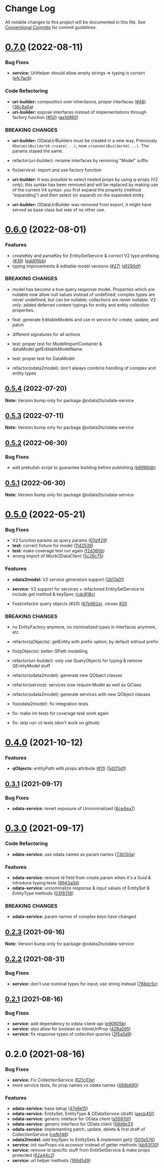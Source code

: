 # Change Log

All notable changes to this project will be documented in this file.
See [Conventional Commits](https://conventionalcommits.org) for commit guidelines.

# [0.7.0](https://github.com/odata2ts/odata2ts/compare/@odata2ts/odata-service@0.6.0...@odata2ts/odata-service@0.7.0) (2022-08-11)


### Bug Fixes

* **service:** UrlHelper should allow empty strings => typing is correct ([efc7ac6](https://github.com/odata2ts/odata2ts/commit/efc7ac6fe94a0a98a26e8b6d07aa757b1204d61d))


### Code Refactoring

* **uri-builder:** composition over inheritance, proper interfaces ([#48](https://github.com/odata2ts/odata2ts/issues/48)) ([36c8a0a](https://github.com/odata2ts/odata2ts/commit/36c8a0a27dabfbcfbd2359d040dcda518615a4e0))
* **uri-builder:** expose interfaces instead of implementations through factory function ([#50](https://github.com/odata2ts/odata2ts/issues/50)) ([ae1d960](https://github.com/odata2ts/odata2ts/commit/ae1d960d5ead1aabbf1e6b22bf720f7a48cc0e98))


### BREAKING CHANGES

* **uri-builder:** ODataUriBuilders must be created in a new way. Previously `ODataUriBuilderV4.create(...)`, now `createUriBuilderV4(...)`. The params stayed the same.

* refactor(uri-builder): rename interfaces by removing "Model" suffix

* fix(service): import and use factory function
* **uri-builder:** It was possible to select nested props by using q-props (V2 only); this syntax has been removed and will be replaced by making use of the current V4 syntax: you first expand the property (method "expanding") and then select (or expand) on the expanded entity.
* **uri-builder:** ODataUriBuilder was removed from export, it might have served as base class but was of no other use.





# [0.6.0](https://github.com/odata2ts/odata2ts/compare/@odata2ts/odata-service@0.5.4...@odata2ts/odata-service@0.6.0) (2022-08-01)


### Features

* createKey and parseKey for EntitySetService & correct V2 type prefixing ([#39](https://github.com/odata2ts/odata2ts/issues/39)) ([edd05bb](https://github.com/odata2ts/odata2ts/commit/edd05bbf7747ba280786c9ba274160ef274c030a))
* typing improvements & editable model versions ([#27](https://github.com/odata2ts/odata2ts/issues/27)) ([df290df](https://github.com/odata2ts/odata2ts/commit/df290dff953a9e37c64c39c18ffdec74ce1874d4))


### BREAKING CHANGES

* model has become a true query response model.
Properties which are nullable now allow null values instead of undefined;
complex types are never undefined, but can be nullable;
collections are never nullable.
V2 only: added deferred content typings for entity and entity collection properties.

* feat: generate EditableModels and use in service for create, update, and patch
* different signatures for all actions

* test: proper test for ModelImportContainer & dataModel.getEditableModelName

* test: proper test for DataModel

* refactor(odata2model): don't always combine handling of complex and entity types





## [0.5.4](https://github.com/odata2ts/odata2ts/compare/@odata2ts/odata-service@0.5.3...@odata2ts/odata-service@0.5.4) (2022-07-20)

**Note:** Version bump only for package @odata2ts/odata-service





## [0.5.3](https://github.com/odata2ts/odata2ts/compare/@odata2ts/odata-service@0.5.2...@odata2ts/odata-service@0.5.3) (2022-07-11)

**Note:** Version bump only for package @odata2ts/odata-service





## [0.5.2](https://github.com/odata2ts/odata2ts/compare/@odata2ts/odata-service@0.5.1...@odata2ts/odata-service@0.5.2) (2022-06-30)


### Bug Fixes

* add prebulish script to guarantee building before publishing ([b6986db](https://github.com/odata2ts/odata2ts/commit/b6986dbdb258b7b3cb8f36ab52ae1ff7b093f7dc))





## [0.5.1](https://github.com/odata2ts/odata2ts/compare/@odata2ts/odata-service@0.5.0...@odata2ts/odata-service@0.5.1) (2022-06-30)

**Note:** Version bump only for package @odata2ts/odata-service






# [0.5.0](https://github.com/odata2ts/odata2ts/compare/@odata2ts/odata-service@0.4.0...@odata2ts/odata-service@0.5.0) (2022-05-21)


### Bug Fixes

* V2 function params as query params ([07a1f29](https://github.com/odata2ts/odata2ts/commit/07a1f294005b9af7f1ebadecd8978ffca7caa80f))
* **test:** correct fixture for model ([1142538](https://github.com/odata2ts/odata2ts/commit/1142538214f2855833bd0e585169bc7a30cc7760))
* **test:** make coverage test run again ([f2d360b](https://github.com/odata2ts/odata2ts/commit/f2d360bac59901bd056dab5755dcf66d66988af5))
* wrong import of MockODataClient ([5c26c75](https://github.com/odata2ts/odata2ts/commit/5c26c75190d069e61ec4b3f9a7b2c0810012a407))


### Features

* **odata2model:** V2 service generation support ([2b17a01](https://github.com/odata2ts/odata2ts/commit/2b17a013d65fc12aac8315bc34bce441eb505870))
* **service:** V2 support for services + refactored EntitySetService to include get method & keySpec ([cdc818c](https://github.com/odata2ts/odata2ts/commit/cdc818c3aa810d2d4b7072c883de4e184643d8aa))


* Feat/refactor query objects (#20) ([67b662a](https://github.com/odata2ts/odata2ts/commit/67b662a6da3344eb215b4f1276bf26464d2126f5)), closes [#20](https://github.com/odata2ts/odata2ts/issues/20)


### BREAKING CHANGES

* no EntityFactory anymore, no nominalized types in interfaces anymore, etc.

* refactor(qObjects): getEntity with prefix option; by default without prefix

* fix(qObjects): better QPath modelling

* refactor(uri-builder): only use QueryObjects for typing & remove QEntityModel stuff

* refactor(odata2model): generate new QObject classes

* refactor(service): services now require Model as well as QClass

* refactor(odata2model): generate services with new QObject classes

* fix(odata2model): fix integration tests

* fix: make int-tests for coverage task work again

* fix: skip run-cli tests (don't work on github)





# [0.4.0](https://github.com/odata2ts/odata2ts/compare/@odata2ts/odata-service@0.3.1...@odata2ts/odata-service@0.4.0) (2021-10-12)


### Features

* **qObjects:** entityPath with props attribute ([#11](https://github.com/odata2ts/odata2ts/issues/11)) ([5d2f5d1](https://github.com/odata2ts/odata2ts/commit/5d2f5d12b968cafd53fa07ec5e9fe4d5bd086ad0))





## [0.3.1](https://github.com/odata2ts/odata2ts/compare/@odata2ts/odata-service@0.3.0...@odata2ts/odata-service@0.3.1) (2021-09-17)


### Bug Fixes

* **odata-service:** revert exposure of Unnominalized ([6ce4ea7](https://github.com/odata2ts/odata2ts/commit/6ce4ea779f3a83e67aa02d6d9213dcec2711df8a))





# [0.3.0](https://github.com/odata2ts/odata2ts/compare/@odata2ts/odata-service@0.2.3...@odata2ts/odata-service@0.3.0) (2021-09-17)


### Code Refactoring

* **odata-service:** use odata names as param names ([73b130a](https://github.com/odata2ts/odata2ts/commit/73b130a06411e9e7bf030a3dd605d2bcaebf1d70))


### Features

* **odata-service:** remove id field from create param when it's a Guid & introduce typing tests ([9943a0d](https://github.com/odata2ts/odata2ts/commit/9943a0da80bc9f31dd96f247514865c8ea2408c6))
* **odata-service:** unnominalize response & input values of EntitySet & EntityType methods ([03f8318](https://github.com/odata2ts/odata2ts/commit/03f8318bdd75c4666413a8d9a196056a0a52ebd1))


### BREAKING CHANGES

* **odata-service:** param names of complex keys have changed





## [0.2.3](https://github.com/odata2ts/odata2ts/compare/@odata2ts/odata-service@0.2.2...@odata2ts/odata-service@0.2.3) (2021-09-16)

**Note:** Version bump only for package @odata2ts/odata-service





## [0.2.2](https://github.com/odata2ts/odata2ts/compare/@odata2ts/odata-service@0.2.1...@odata2ts/odata-service@0.2.2) (2021-08-31)


### Bug Fixes

* **service:** don't use nominal types for input; use string instead ([788dc5c](https://github.com/odata2ts/odata2ts/commit/788dc5c091e5d1e29e2cf9f44cf1485f65691a6b))





## [0.2.1](https://github.com/odata2ts/odata2ts/compare/@odata2ts/odata-service@0.2.0...@odata2ts/odata-service@0.2.1) (2021-08-16)


### Bug Fixes

* **service:** add dependency to odata-client-api ([e90605b](https://github.com/odata2ts/odata2ts/commit/e90605b97664eb7d4ff215a909aa0a486be4c4ea))
* **service:** also allow for boolean as InlineUrlProp ([428a095](https://github.com/odata2ts/odata2ts/commit/428a095be138c0e7c696aaf1baf7e0a656b352fa))
* **service:** fix response types of collection queries ([2f5a5d9](https://github.com/odata2ts/odata2ts/commit/2f5a5d9c71ed6f05543571dba897a60834662448))





# 0.2.0 (2021-08-16)


### Bug Fixes

* **service:** Fix CollectionService ([621c03e](https://github.com/odata2ts/odata2ts/commit/621c03e4018e033c80d10193308a38e978817f92))
* more service tests, fix prop names vs odata names ([489b690](https://github.com/odata2ts/odata2ts/commit/489b69078144d3ed6a478373f7a22d8d923567ec))


### Features

* **odata-service:** base setup ([47e8e15](https://github.com/odata2ts/odata2ts/commit/47e8e15dad783ad2c915e251e713f067acb90b65))
* **odata-service:** EntitySet, EntityType & ODataService (draft) ([aecb45f](https://github.com/odata2ts/odata2ts/commit/aecb45f4d531b7480ea462634cf4279db4924ee3))
* **odata-service:** generic inteface for OData client ([a5597d1](https://github.com/odata2ts/odata2ts/commit/a5597d1a1b3a3d8faceec8724ce94221b6bbeaa9))
* **odata-service:** generic interface for OData client ([59d9e31](https://github.com/odata2ts/odata2ts/commit/59d9e3121c8ab2f87e6489476e28e11858d27161))
* **odata-service:** implementing patch, update, delete & first draft of CollectionService ([cefb148](https://github.com/odata2ts/odata2ts/commit/cefb148c320e35c28dc1a1e6abc8453285d4d968))
* **odata2model:** add keySpec to EntitySets & implement get() ([500e576](https://github.com/odata2ts/odata2ts/commit/500e576a95206bb23985f7a24de3e2e054f9c084))
* **service:** init navProps via accessor instead of getter methods ([bb93f30](https://github.com/odata2ts/odata2ts/commit/bb93f304c06ff5e3e3e2ec1ce0ff27f884108feb))
* **service:** remove id specific stuff from EntitSetService & make props protected ([62a44c2](https://github.com/odata2ts/odata2ts/commit/62a44c26758ac963743fc21e657e0fb4e9daec2f))
* **service:** url helper methods ([16945d9](https://github.com/odata2ts/odata2ts/commit/16945d938003cd87e95e4ee0a87633889f60b054))

